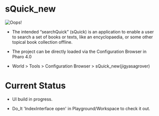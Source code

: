 # sQuick_new

![Oops!](https://raw.github.com/jig08/sQuick_new/sQuick_new/resources/header.png)

- The intended “searchQuick” (sQuick) is an application to enable a user to search a set of books or texts, like an encyclopaedia, or some other topical book collection offline.

- The project can be directly loaded via the Configuration Browser in Pharo 4.0

- World > Tools > Configuration Browser > sQuick_new(jigyasagrover)


# Current Status

- UI build in progress.

- Do_It 'IndexInterface open' in Playground/Workspace to check it out.


